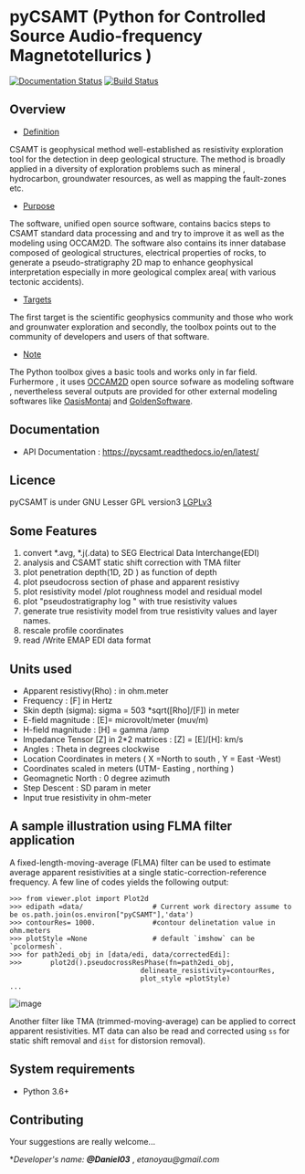 # pyCSAMT (Python  for Controlled Source Audio-frequency Magnetotellurics )
[![Documentation Status](https://readthedocs.org/projects/pycsamt/badge/?version=latest)](https://pycsamt.readthedocs.io/en/latest/?badge=latest) [![Build Status](https://travis-ci.com/WEgeophysics/pyCSAMT.svg?branch=master)](https://travis-ci.com/WEgeophysics/pyCSAMT)
     


## Overview 

* [Definition](#Definition)

CSAMT is geophysical method well-established  as resistivity exploration 
tool  for the detection in deep geological structure. The method is broadly applied in a diversity of exploration problems such as mineral , hydrocarbon,  groundwater resources, 
as well as mapping the fault-zones etc. 

* [Purpose](#Purpose)

The software, unified open source software, contains bacics steps to CSAMT standard data processing  and  and try to improve it as well as the modeling using OCCAM2D.
The software also contains its inner database composed of geological structures, electrical properties of rocks, to generate  a pseudo-stratigraphy 2D map to enhance geophysical interpretation especially in more geological complex area( with various tectonic accidents). 

* [Targets](#Targets)

The first target is  the scientific geophysics community and those who work and grounwater exploration and secondly, the toolbox points out to the community of 
developers and users of that software.

 * [Note](#Note)
 
The Python toolbox gives a basic tools and  works only in far field. Furhermore , it uses  [OCCAM2D](https://marineemlab.ucsd.edu/Projects/Occam/index.html) open source sofware as modeling software , nevertheless several  outputs are provided for other external modeling softwares like [OasisMontaj](http://updates.geosoft.com/downloads/files/how-to-guides/Oasis_montaj_Gridding.pdf) and [GoldenSoftware](https://www.goldensoftware.com/products/surfer).

## Documentation 
* API Documentation  : https://pycsamt.readthedocs.io/en/latest/

## Licence 
pyCSAMT is under GNU Lesser GPL version3 [LGPLv3](https://github.com/03-Daniel/pyCSAMT/blob/master/LICENSE.md)

## Some Features 
1. convert *.avg, *.j(.data)  to SEG Electrical Data Interchange(EDI)
2. analysis and CSAMT static shift correction with TMA filter
3. plot penetration depth(1D, 2D ) as function of depth 
4. plot pseudocross section of phase and apparent resistivy 
4. plot resistivity model /plot roughness model and residual model 
5. plot "pseudostratigraphy log " with true resistivity values 
6. generate true resistivity model from true resistivity values and layer names. 
7. rescale profile coordinates 
8. read /Write EMAP EDI data format 

## Units used    
* Apparent resistivy(Rho) : in ohm.meter 
* Frequency : [F] in Hertz 
* Skin depth (sigma):  sigma  = 503 *sqrt([Rho]/[F]) in meter  
* E-field magnitude : [E]=  microvolt/meter (muv/m)
* H-field magnitude : [H] =  gamma /amp 
* Impedance Tensor [Z] in 2*2 matrices : [Z] = [E]/[H]:  km/s
* Angles : Theta in degrees clockwise 
* Location Coordinates in meters ( X =North to south , Y = East -West)
* Coordinates scaled in meters (UTM- Easting , northing )
* Geomagnetic North : 0 degree azimuth 
* Step Descent : SD param  in meter 
* Input true resistivity in ohm-meter

## A sample illustration using FLMA filter application 
A fixed-length-moving-average (FLMA)  filter can be used  to estimate average apparent resistivities at a single static-correction-reference frequency.
A  few line of codes yields the following output: 
```
>>> from viewer.plot import Plot2d
>>> edipath =data/                 # Current work directory assume to be os.path.join(os.environ["pyCSAMT"],'data')
>>> contourRes= 1000.              #contour delinetation value in ohm.meters 
>>> plotStyle =None                # default `imshow` can be `pcolormesh`.
>>> for path2edi_obj in [data/edi, data/correctedEdi]:
>>>       plot2d().pseudocrossResPhase(fn=path2edi_obj, 
                                delineate_resistivity=contourRes,
                                plot_style =plotStyle)
...
```
![image](https://user-images.githubusercontent.com/59920007/111862592-33f6af00-8991-11eb-994d-43039d2345bb.png)

Another filter like TMA (trimmed-moving-average) can be applied to correct apparent resistivities. MT data can also be read and corrected using  `ss` for static shift removal and `dist` for distorsion removal).

## System requirements 
* Python 3.6+ 

## Contributing 
Your suggestions are really welcome...


*_Developer's name:_ ***@Daniel03*** , _etanoyau@gmail.com_
